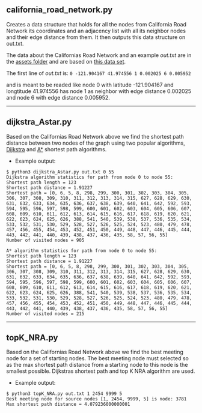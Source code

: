 ## california_road_network.py

Creates a data structure that holds for all the nodes from California Road Network its coordinates and an adjacency list with all its neighbor nodes and their edge distance from them. It then outputs this data structure on out.txt.

The data about the Californias Road Network and an example *out.txt* are in the [assets folder](https://github.com/kasselouris/Complex-Data-Management/tree/main/spatial_networks/assets) and are based on [this data set](http://www.cs.utah.edu/~lifeifei/SpatialDataset.htm).

The first line of *out.txt* is:
```0 -121.904167 41.974556 1 0.002025 6 0.005952``` 

and is meant to be readed like node 0 with latitude -121.904167 and longtitude 41.974556 has node 1 as neighbor with edge distance 0.002025 and node 6 with edge distance 0.005952.

----------------------------------------

## dijkstra_Astar.py

Based on the Californias Road Network above we find the shortest path distance between two nodes of the graph using two popular algorithms, [Dijkstra](https://en.wikipedia.org/wiki/Dijkstra%27s_algorithm) and [A*](https://en.wikipedia.org/wiki/A*_search_algorithm) shortest path algorithms.

* Example output:
```
$ python3 dijkstra_Astar.py out.txt 0 55
Dijkstra algorithm statistics for path from node 0 to node 55:
Shortest path length = 123
Shortest path distance = 1.91227
Shortest path = [0, 6, 5, 8, 298, 299, 300, 301, 302, 303, 304, 305, 306, 307, 308, 309, 310, 311, 312, 313, 314, 315, 627, 628, 629, 630, 631, 632, 633, 634, 635, 636, 637, 638, 639, 640, 641, 642, 592, 593, 594, 595, 596, 597, 598, 599, 600, 601, 602, 603, 604, 605, 606, 607, 608, 609, 610, 611, 612, 613, 614, 615, 616, 617, 618, 619, 620, 621, 622, 623, 624, 625, 626, 388, 541, 540, 539, 538, 537, 536, 535, 534, 533, 532, 531, 530, 529, 528, 527, 526, 525, 524, 523, 480, 479, 478, 457, 456, 455, 454, 453, 452, 451, 450, 449, 448, 447, 446, 445, 444, 443, 442, 441, 440, 439, 438, 437, 436, 435, 58, 57, 56, 55]
Number of visited nodes = 905 

A* algorithm statistics for path from node 0 to node 55:
Shortest path length = 123
Shortest path distance = 1.91227
Shortest path = [0, 6, 5, 8, 298, 299, 300, 301, 302, 303, 304, 305, 306, 307, 308, 309, 310, 311, 312, 313, 314, 315, 627, 628, 629, 630, 631, 632, 633, 634, 635, 636, 637, 638, 639, 640, 641, 642, 592, 593, 594, 595, 596, 597, 598, 599, 600, 601, 602, 603, 604, 605, 606, 607, 608, 609, 610, 611, 612, 613, 614, 615, 616, 617, 618, 619, 620, 621, 622, 623, 624, 625, 626, 388, 541, 540, 539, 538, 537, 536, 535, 534, 533, 532, 531, 530, 529, 528, 527, 526, 525, 524, 523, 480, 479, 478, 457, 456, 455, 454, 453, 452, 451, 450, 449, 448, 447, 446, 445, 444, 443, 442, 441, 440, 439, 438, 437, 436, 435, 58, 57, 56, 55]
Number of visited nodes = 215 
```

----------------------------------

## topK_NRA.py

Based on the Californias Road Network above we find the best meeting node for a set of starting nodes. The best meeting node must selected so as the max shortest path distance from a starting node to this node is the smallest possible. Dijkstras shortest path and top K NRA algorithm are used.


* Example output:
```
$ python3 topK_NRA.py out.txt 1 2454 9999 5
Best meeting node for source nodes [1, 2454, 9999, 5] is node: 3781
Max shortest path distance = 4.079236000000001
```
